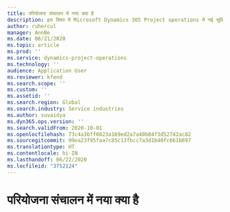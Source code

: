 ```yaml
---
title: परियोजना संचालन में नया क्या है
description: इस विषय में Microsoft Dynamics 365 Project operations में नई सुविधाओं और कार्यक्षमता की जानकारी दी गई है.
author: ruhercul
manager: AnnBe
ms.date: 06/21/2020
ms.topic: article
ms.prod: ''
ms.service: dynamics-project-operations
ms.technology: ''
audience: Application User
ms.reviewer: kfend
ms.search.scope: ''
ms.custom: ''
ms.assetid: ''
ms.search.region: Global
ms.search.industry: Service industries
ms.author: suvaidya
ms.dyn365.ops.version: ''
ms.search.validFrom: 2020-10-01
ms.openlocfilehash: 73c4a3bff0823a169ed2a7a40b84f3d52742ac82
ms.sourcegitcommit: 99ea23f95faa7c85c13fbcc7a3d1b40fc661b697
ms.translationtype: HT
ms.contentlocale: hi-IN
ms.lasthandoff: 06/22/2020
ms.locfileid: "3752124"
---
```

# <a name="whats-new-in-project-operations"></a>परियोजना संचालन में नया क्या है
